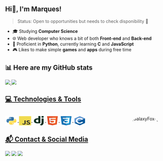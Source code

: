 ## Hi👋, I'm Marques!

> Status: Open to opportunities but needs to check disponibility 📅

- 🎓 Studying **Computer Science**
- 🌐 Web developer who knows a bit of both **Front-end** and **Back-end**
- 🔎 Proficient in **Python**, currently learning **C** and **JavaScript**
- 🎮 Likes to make simple **games** and **apps** during free time

## 📊 Here are my GitHub stats

<div align="left">
  <a href="https://github.com/marqueshenriquesilva">
  <img height="160em" src="https://github-readme-stats.vercel.app/api?username=marqueshenriquesilva&theme=transparent">
  <img height="160em" src="https://github-readme-stats.vercel.app/api/top-langs/?username=marqueshenriquesilva&layout=compact&theme=transparent">
</div>

## 💻 Technologies & Tools

<div style="display: inline_block"><br>
  <img align="center" alt="Marques-Python" height="30" width="40" src="https://raw.githubusercontent.com/devicons/devicon/master/icons/python/python-original.svg">
  <img align="center" alt="Marques-JavaScript" height="30" width="40" src="https://raw.githubusercontent.com/devicons/devicon/master/icons/javascript/javascript-original.svg">
  <img align="center" alt="Marques-Django" height="30" width="40" src="https://raw.githubusercontent.com/devicons/devicon/master/icons/django/django-plain.svg">
  <img align="center" alt="Marques-HTML" height="30" width="40" src="https://raw.githubusercontent.com/devicons/devicon/master/icons/html5/html5-original.svg">
  <img align="center" alt="Marques-CSS" height="30" width="40" src="https://raw.githubusercontent.com/devicons/devicon/master/icons/css3/css3-original.svg">
  <img align="center" alt="Marques-C" height="30" width="40" src="https://raw.githubusercontent.com/devicons/devicon/master/icons/c/c-original.svg">
  <img align="right" alt="GalaxyFox-gif" height="150" style="border-radius:50px;" src="https://user-images.githubusercontent.com/115382988/194738159-bc6ba562-3f3f-4f46-a150-3ce9f0acf2c9.gif">
</div>

  ## 📬 Contact & Social Media

<div>
  <a href="https://br.linkedin.com/in/marques-henrique-900605236" target="_blank"><img src="https://img.shields.io/badge/-LinkedIn-%230077B5?style=for-the-badge&logo=linkedin&logoColor=white" target="_blank"></a>
  <a href = "mailto:marqueshenrique12345@gmail.com"><img src="https://img.shields.io/badge/Gmail-D14836?style=for-the-badge&logo=gmail&logoColor=white" target="_blank"></a>
  <a href="mailto:marqueshenrique@outlook.com" target="_blank"><img src="https://img.shields.io/badge/Microsoft_Outlook-0078D4?style=for-the-badge&logo=microsoft-outlook&logoColor=white" target="_blank"></a> 
</div>
